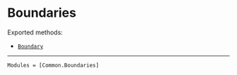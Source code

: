 # Boundaries

Exported methods:
  * [`Boundary`](@ref)

---

```@autodocs
Modules = [Common.Boundaries]
```
